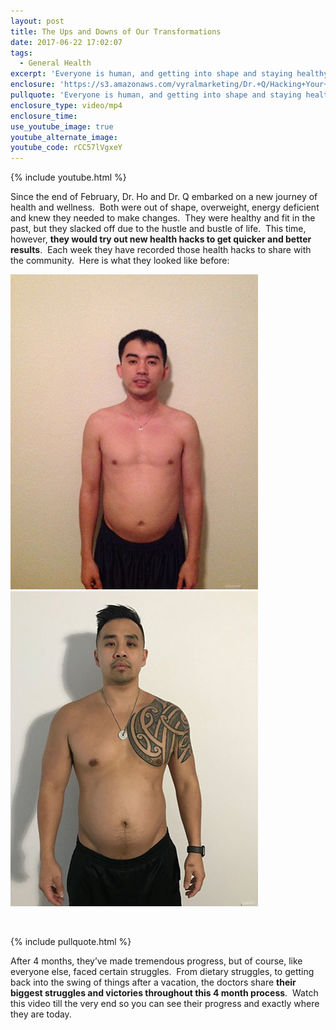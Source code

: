 ```yaml
---
layout: post
title: The Ups and Downs of Our Transformations
date: 2017-06-22 17:02:07
tags:
  - General Health
excerpt: 'Everyone is human, and getting into shape and staying healthy is no easy task. Today we wanted to share our own personal struggles.'
enclosure: 'https://s3.amazonaws.com/vyralmarketing/Dr.+Q/Hacking+Your+Health+Progress+video.mp4'
pullquote: 'Everyone is human, and getting into shape and staying healthy is no easy task.'
enclosure_type: video/mp4
enclosure_time:
use_youtube_image: true
youtube_alternate_image:
youtube_code: rCC57lVgxeY
---
```



{% include youtube.html %}

Since the end of February, Dr. Ho and Dr. Q embarked on a new journey of health and wellness. &nbsp;Both were out of shape, overweight, energy deficient and knew they needed to make changes. &nbsp;They were healthy and fit in the past, but they slacked off due to the hustle and bustle of life. &nbsp;This time, however, **they would try out new health hacks to get quicker and better results**. &nbsp;Each week they have recorded those health hacks to share with the community. &nbsp;Here is what they looked like before:

![](/uploads/versions/dr--ho---x----396-504x---.jpg)![](/uploads/versions/dr--q---x----396-504x---.jpg)

&nbsp;

{% include pullquote.html %}

After 4 months, they’ve made tremendous progress, but of course, like everyone else, faced certain struggles. &nbsp;From dietary struggles, to getting back into the swing of things after a vacation, the doctors share **their biggest struggles and victories throughout this 4 month process**. &nbsp;Watch this video till the very end so you can see their progress and exactly where they are today. &nbsp;